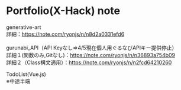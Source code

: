 # Portfolio(X-Hack) note
generative-art<br>
詳細：https://note.com/ryonjs/n/n8d2a0331efd6<br>
<br>
gurunabi_API（API Keyなし=>4/5現在個人用ぐるなびAPIキー提供停止）<br>
詳細１(関数のみ,Gitなし)：https://note.com/ryonjs/n/n36893a754b09<br>
詳細２（Class構文適用）：https://note.com/ryonjs/n/n2fcd64210260<br>

TodoList(Vue.js)<br>
※中途半端
